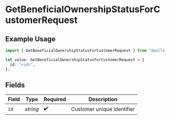 # GetBeneficialOwnershipStatusForCustomerRequest

## Example Usage

```typescript
import { GetBeneficialOwnershipStatusForCustomerRequest } from "dwolla-typescript/models/operations";

let value: GetBeneficialOwnershipStatusForCustomerRequest = {
  id: "<id>",
};
```

## Fields

| Field                      | Type                       | Required                   | Description                |
| -------------------------- | -------------------------- | -------------------------- | -------------------------- |
| `id`                       | *string*                   | :heavy_check_mark:         | Customer unique identifier |